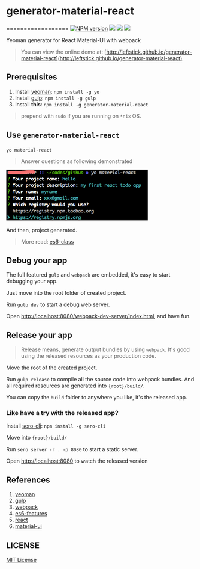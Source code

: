 # generator-material-react
==================
[![NPM version][npm-image]][npm-url]
![][david-url]
![][dt-url]
![][license-url]

Yeoman generator for React Material-UI with webpack

> You can view the online demo at: [http://leftstick.github.io/generator-material-react](http://leftstick.github.io/generator-material-react)

## Prerequisites ##

1. Install [yeoman](http://yeoman.io/): `npm install -g yo`
2. Install [gulp](http://gulpjs.com/): `npm install -g gulp`
3. Install __this__: `npm install -g generator-material-react`

> prepend with `sudo` if you are running on `*nix` OS.

## Use `generator-material-react` ##

`yo material-react`

> Answer questions as following demonstrated

![](https://raw.githubusercontent.com/leftstick/generator-material-react/master/docs/img/questions.png)

And then, project generated.

> More read: [es6-class](http://facebook.github.io/react/docs/reusable-components.html#es6-classes)

## Debug your app ##

The full featured `gulp` and `webpack` are embedded, it's easy to start debugging your app.

Just move into the root folder of created project.

Run `gulp dev` to start a debug web server.

Open [http://localhost:8080/webpack-dev-server/index.html](http://localhost:8080/webpack-dev-server/index.html), and have fun.


## Release your app ##

> Release means, generate output bundles by using `webpack`. It's good using the released resources as your production code.

Move the root of the created project.

Run `gulp release` to compile all the source code into webpack bundles. And all required resources are generated into `{root}/build/`.

You can copy the `build` folder to anywhere you like, it's the released app.

### Like have a try with the released app? ###

Install [sero-cli](https://github.com/leftstick/Sero-cli): `npm install -g sero-cli`

Move into `{root}/build/`

Run `sero server -r . -p 8080` to start a static server.

Open [http://localhost:8080](http://localhost:8080) to watch the released version


## References ##

1. [yeoman](http://yeoman.io/)
2. [gulp](http://gulpjs.com/)
3. [webpack](http://webpack.github.io/)
4. [es6-features](https://github.com/lukehoban/es6features)
5. [react](http://facebook.github.io/react/)
6. [material-ui](http://material-ui.com)


## LICENSE ##

[MIT License](https://raw.githubusercontent.com/leftstick/generator-material-react/master/LICENSE)


[npm-url]: https://npmjs.org/package/generator-material-react
[npm-image]: https://badge.fury.io/js/generator-material-react.png
[david-url]: https://david-dm.org/leftstick/generator-material-react.png
[dt-url]:https://img.shields.io/npm/dt/generator-material-react.svg
[license-url]:https://img.shields.io/npm/l/generator-material-react.svg
